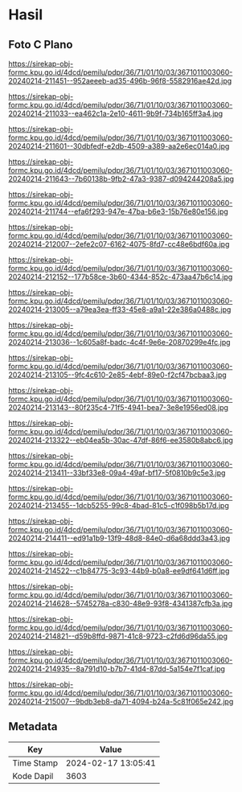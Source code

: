 # Hasil

## Foto C Plano

https://sirekap-obj-formc.kpu.go.id/4dcd/pemilu/pdpr/36/71/01/10/03/3671011003060-20240214-211451--952aeeeb-ad35-496b-96f8-5582916ae42d.jpg

https://sirekap-obj-formc.kpu.go.id/4dcd/pemilu/pdpr/36/71/01/10/03/3671011003060-20240214-211033--ea462c1a-2e10-4611-9b9f-734b165ff3a4.jpg

https://sirekap-obj-formc.kpu.go.id/4dcd/pemilu/pdpr/36/71/01/10/03/3671011003060-20240214-211601--30dbfedf-e2db-4509-a389-aa2e6ec014a0.jpg

https://sirekap-obj-formc.kpu.go.id/4dcd/pemilu/pdpr/36/71/01/10/03/3671011003060-20240214-211643--7b60138b-9fb2-47a3-9387-d094244208a5.jpg

https://sirekap-obj-formc.kpu.go.id/4dcd/pemilu/pdpr/36/71/01/10/03/3671011003060-20240214-211744--efa6f293-947e-47ba-b6e3-15b76e80e156.jpg

https://sirekap-obj-formc.kpu.go.id/4dcd/pemilu/pdpr/36/71/01/10/03/3671011003060-20240214-212007--2efe2c07-6162-4075-8fd7-cc48e6bdf60a.jpg

https://sirekap-obj-formc.kpu.go.id/4dcd/pemilu/pdpr/36/71/01/10/03/3671011003060-20240214-212152--177b58ce-3b60-4344-852c-473aa47b6c14.jpg

https://sirekap-obj-formc.kpu.go.id/4dcd/pemilu/pdpr/36/71/01/10/03/3671011003060-20240214-213005--a79ea3ea-ff33-45e8-a9a1-22e386a0488c.jpg

https://sirekap-obj-formc.kpu.go.id/4dcd/pemilu/pdpr/36/71/01/10/03/3671011003060-20240214-213036--1c605a8f-badc-4c4f-9e6e-20870299e4fc.jpg

https://sirekap-obj-formc.kpu.go.id/4dcd/pemilu/pdpr/36/71/01/10/03/3671011003060-20240214-213105--9fc4c610-2e85-4ebf-89e0-f2cf47bcbaa3.jpg

https://sirekap-obj-formc.kpu.go.id/4dcd/pemilu/pdpr/36/71/01/10/03/3671011003060-20240214-213143--80f235c4-71f5-4941-bea7-3e8e1956ed08.jpg

https://sirekap-obj-formc.kpu.go.id/4dcd/pemilu/pdpr/36/71/01/10/03/3671011003060-20240214-213322--eb04ea5b-30ac-47df-86f6-ee3580b8abc6.jpg

https://sirekap-obj-formc.kpu.go.id/4dcd/pemilu/pdpr/36/71/01/10/03/3671011003060-20240214-213411--33bf33e8-09a4-49af-bf17-5f0810b9c5e3.jpg

https://sirekap-obj-formc.kpu.go.id/4dcd/pemilu/pdpr/36/71/01/10/03/3671011003060-20240214-213455--1dcb5255-99c8-4bad-81c5-c1f098b5b17d.jpg

https://sirekap-obj-formc.kpu.go.id/4dcd/pemilu/pdpr/36/71/01/10/03/3671011003060-20240214-214411--ed91a1b9-13f9-48d8-84e0-d6a68ddd3a43.jpg

https://sirekap-obj-formc.kpu.go.id/4dcd/pemilu/pdpr/36/71/01/10/03/3671011003060-20240214-214522--c1b84775-3c93-44b9-b0a8-ee9df641d6ff.jpg

https://sirekap-obj-formc.kpu.go.id/4dcd/pemilu/pdpr/36/71/01/10/03/3671011003060-20240214-214628--5745278a-c830-48e9-93f8-4341387cfb3a.jpg

https://sirekap-obj-formc.kpu.go.id/4dcd/pemilu/pdpr/36/71/01/10/03/3671011003060-20240214-214821--d59b8ffd-9871-41c8-9723-c2fd6d96da55.jpg

https://sirekap-obj-formc.kpu.go.id/4dcd/pemilu/pdpr/36/71/01/10/03/3671011003060-20240214-214935--8a791d10-b7b7-41d4-87dd-5a154e7f1caf.jpg

https://sirekap-obj-formc.kpu.go.id/4dcd/pemilu/pdpr/36/71/01/10/03/3671011003060-20240214-215007--9bdb3eb8-da71-4094-b24a-5c81f065e242.jpg


## Metadata

| Key        | Value               |
| ---------- | ------------------- |
| Time Stamp | 2024-02-17 13:05:41 |
| Kode Dapil | 3603                |



